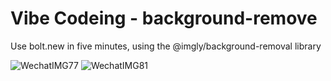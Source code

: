 # Vibe Codeing - background-remove
Use bolt.new in five minutes, using the @imgly/background-removal library

![WechatIMG77](https://github.com/user-attachments/assets/2524d7e0-5dbb-46f8-abdb-79f09426ef08)
![WechatIMG81](https://github.com/user-attachments/assets/aec53735-d548-4d1e-a4c8-d5440e7721f2)
